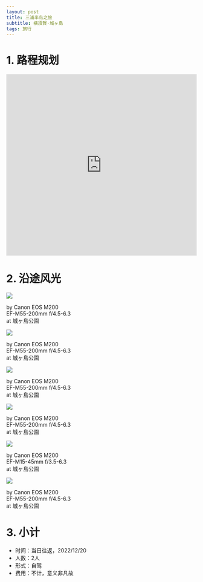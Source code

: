```yaml
---
layout: post
title: 三浦半岛之旅
subtitle: 横須賀·城ヶ島
tags: 旅行
---
```


# 1. 路程规划

<iframe src="https://www.google.com/maps/embed?pb=!1m14!1m12!1m3!1d85303.85239195678!2d139.64832817201395!3d35.22519771222567!2m3!1f0!2f0!3f0!3m2!1i1024!2i768!4f13.1!5e0!3m2!1szh-CN!2sjp!4v1671626670316!5m2!1szh-CN!2sjp" width="100%" height="480" style="border:0;" loading="lazy"></iframe>

# 2. 沿途风光

<div class="gallery">
    <div class="item">
        <img src="/assets/src/a-travel-at-miura/pic1.jpeg">
        <p>by Canon EOS M200<br>EF-M55-200mm f/4.5-6.3<br>at 城ヶ島公園</p>
    </div>
    <div class="item">
        <img src="/assets/src/a-travel-at-miura/pic2.jpeg">
        <p>by Canon EOS M200<br>EF-M55-200mm f/4.5-6.3<br>at 城ヶ島公園</p>
    </div>
    <div class="item">
        <img src="/assets/src/a-travel-at-miura/pic3.jpeg">
        <p>by Canon EOS M200<br>EF-M55-200mm f/4.5-6.3<br>at 城ヶ島公園</p>
    </div>
    <div class="item">
        <img src="/assets/src/a-travel-at-miura/pic4.jpeg">
        <p>by Canon EOS M200<br>EF-M55-200mm f/4.5-6.3<br>at 城ヶ島公園</p>
    </div>
    <div class="item">
        <img src="/assets/src/a-travel-at-miura/pic5.jpeg">
        <p>by Canon EOS M200<br>EF-M15-45mm f/3.5-6.3<br>at 城ヶ島公園</p>
    </div>
    <div class="item">
        <img src="/assets/src/a-travel-at-miura/pic6.jpeg">
        <p>by Canon EOS M200<br>EF-M55-200mm f/4.5-6.3<br>at 城ヶ島公園</p>
    </div>
</div>

# 3. 小计

- 时间：当日往返，2022/12/20
- 人数：2人
- 形式：自驾
- 费用：不计，意义非凡故

